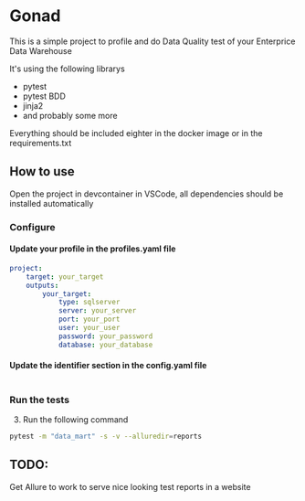 # Gonad
This is a simple project to profile and do Data Quality test of your Enterprice Data Warehouse

It's using the following librarys
- pytest
- pytest BDD
- jinja2
- and probably some more

Everything should be included eighter in the docker image or in the requirements.txt

## How to use
Open the project in devcontainer in VSCode, all dependencies should be installed automatically

### Configure
#### Update your profile in the profiles.yaml file

```yaml
project:
    target: your_target
    outputs:
        your_target:
            type: sqlserver
            server: your_server
            port: your_port
            user: your_user
            password: your_password
            database: your_database

```

#### Update the identifier section in the config.yaml file
```yaml

```

### Run the tests


3. Run the following command
```bash
pytest -m "data_mart" -s -v --alluredir=reports
```


## TODO:
Get Allure to work to serve nice looking test reports in a website